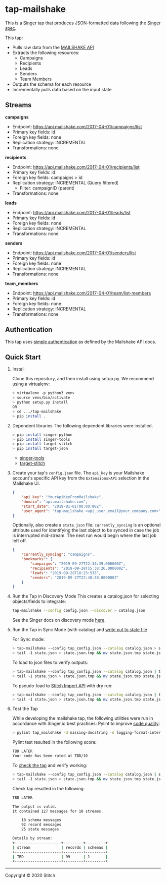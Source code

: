 # tap-mailshake

This is a [Singer](https://singer.io) tap that produces JSON-formatted data
following the [Singer
spec](https://github.com/singer-io/getting-started/blob/master/SPEC.md).

This tap:

- Pulls raw data from the [MAILSHAKE API](https://api-docs.mailshake.com/)
- Extracts the following resources:
  - Campaigns
  - Recipients
  - Leads
  - Senders
  - Team Members
- Outputs the schema for each resource
- Incrementally pulls data based on the input state


## Streams

**campaigns**
- Endpoint: https://api.mailshake.com/2017-04-01/campaigns/list
- Primary key fields: id
- Foreign key fields: none
- Replication strategy: INCREMENTAL
- Transformations: none

**recipients**
- Endpoint: https://api.mailshake.com/2017-04-01/recipients/list
- Primary key fields: id
- Foreign key fields: campaigns > id
- Replication strategy: INCREMENTAL (Query filtered)
    - Filter: campaignID (parent)
- Transformations: none

**leads**
- Endpoint: https://api.mailshake.com/2017-04-01/leads/list
- Primary key fields: id
- Foreign key fields: none
- Replication strategy: INCREMENTAL
- Transformations: none

**senders**
- Endpoint: https://api.mailshake.com/2017-04-01/senders/list
- Primary key fields: id
- Foreign key fields: none
- Replication strategy: INCREMENTAL
- Transformations: none

**team_members**
- Endpoint: https://api.mailshake.com/2017-04-01/team/list-members
- Primary key fields: id
- Foreign key fields: none
- Replication strategy: INCREMENTAL
- Transformations: none


## Authentication
This tap uses [simple authentication](https://api-docs.mailshake.com/#Simple) as defined by the Mailshake API docs.

## Quick Start

1. Install

    Clone this repository, and then install using setup.py. We recommend using a virtualenv:

    ```bash
    > virtualenv -p python3 venv
    > source venv/bin/activate
    > python setup.py install
    OR
    > cd .../tap-mailshake
    > pip install .
    ```
2. Dependent libraries
    The following dependent libraries were installed.
    ```bash
    > pip install singer-python
    > pip install singer-tools
    > pip install target-stitch
    > pip install target-json
    
    ```
    - [singer-tools](https://github.com/singer-io/singer-tools)
    - [target-stitch](https://github.com/singer-io/target-stitch)

3. Create your tap's `config.json` file. The `api_key` is your Mailshake account's specific API key from the `Extensions>API` selection in the Mailshake UI.

    ```json
    {
        "api_key": "YourApiKeyFromMailshake",
        "domain": "api.mailshake.com",
        "start_date": "2019-01-01T00:00:00Z",
        "user_agent": "tap-mailshake <api_user_email@your_company.com>"
    }
    ```
    
    Optionally, also create a `state.json` file. `currently_syncing` is an optional attribute used for identifying the last object to be synced in case the job is interrupted mid-stream. The next run would begin where the last job left off.

    ```json
    {
        "currently_syncing": "campaigns",
        "bookmarks": {
            "campaigns": "2019-09-27T22:34:39.000000Z",
            "recipients": "2019-09-28T15:30:26.000000Z",
            "leads": "2019-09-28T18:23:53Z",
            "senders": "2019-09-27T22:40:30.000000Z"
        }
    }
    ```

4. Run the Tap in Discovery Mode
    This creates a catalog.json for selecting objects/fields to integrate:
    ```bash
    tap-mailshake --config config.json --discover > catalog.json
    ```
   See the Singer docs on discovery mode
   [here](https://github.com/singer-io/getting-started/blob/master/docs/DISCOVERY_MODE.md#discovery-mode).

5. Run the Tap in Sync Mode (with catalog) and [write out to state file](https://github.com/singer-io/getting-started/blob/master/docs/RUNNING_AND_code/bytecode/StitchOPING.md#running-a-singer-tap-with-a-singer-target)

    For Sync mode:
    ```bash
    > tap-mailshake --config tap_config.json --catalog catalog.json > state.json
    > tail -1 state.json > state.json.tmp && mv state.json.tmp state.json
    ```
    To load to json files to verify outputs:
    ```bash
    > tap-mailshake --config tap_config.json --catalog catalog.json | target-json > state.json
    > tail -1 state.json > state.json.tmp && mv state.json.tmp state.json
    ```
    To pseudo-load to [Stitch Import API](https://github.com/singer-io/target-stitch) with dry run:
    ```bash
    > tap-mailshake --config tap_config.json --catalog catalog.json | target-stitch --config target_config.json --dry-run > state.json
    > tail -1 state.json > state.json.tmp && mv state.json.tmp state.json
    ```

6. Test the Tap
    
    While developing the mailshake tap, the following utilities were run in accordance with Singer.io best practices:
    Pylint to improve [code quality](https://github.com/singer-io/getting-started/blob/master/docs/BEST_PRACTICES.md#code-quality):
    ```bash
    > pylint tap_mailshake -d missing-docstring -d logging-format-interpolation -d too-many-locals -d too-many-arguments
    ```
    Pylint test resulted in the following score:
    ```bash
    TBD LATER
    Your code has been rated at TBD/10
    ```

    To [check the tap](https://github.com/singer-io/singer-tools#singer-check-tap) and verify working:
    ```bash
    > tap-mailshake --config tap_config.json --catalog catalog.json | singer-check-tap > state.json
    > tail -1 state.json > state.json.tmp && mv state.json.tmp state.json
    ```
    Check tap resulted in the following:
    ```bash
    TBD LATER

    The output is valid.
    It contained 127 messages for 10 streams.

        10 schema messages
        92 record messages
        25 state messages

    Details by stream:
    +---------------------+---------+---------+
    | stream              | records | schemas |
    +---------------------+---------+---------+
    | TBD                 | 99      | 1       |
    +---------------------+---------+---------+
    ```
---

Copyright &copy; 2020 Stitch
